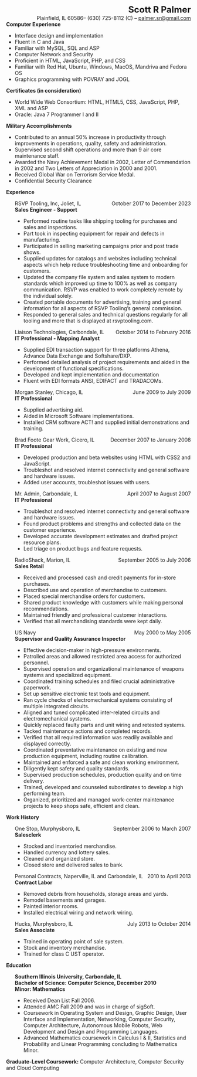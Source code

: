 <div style="text-align:right;font-size:x-large;font-weight:bold;">Scott R Palmer</div>
<div style="text-align:right;">Plainfield, IL 60586– (630) 725-8112 (C) – <a href="mailto:palmer.sr@gmail.com">palmer.sr@gmail.com</a></div>

<div style="font-weight:bold;">Computer Experience</div>
<ul>
<li>Interface design and implementation</li>
<li>Fluent in C and Java</li>
<li>Familiar with MySQL, SQL and ASP</li>
<li>Computer Network and Security</li>
<li>Proficient in HTML, JavaScript, PHP, and CSS</li>
<li>Familiar with Red Hat, Ubuntu, Windows, MacOS, Mandriva and Fedora OS</li>
<li>Graphics programming with POVRAY and JOGL</li>
</ul>

<div style="font-weight:bold;">Certificates (in consideration)</div>
<ul>
<li>World Wide Web Consortium: HTML, HTML5, CSS, JavaScript, PHP, XML and ASP</li>
<li>Oracle: Java 7 Programmer I and II</li>
</ul>

<div style="font-weight:bold;">Military Accomplishments</div>
<ul>
<li>Contributed to an annual 50% increase in productivity through improvements in
  operations, quality, safety and administration.</li>
<li>Supervised second shift operations and more than 9 air core maintenance staff.</li>
<li>Awarded the Navy Achievement Medal in 2002, Letter of Commendation in 2002 and
  Two Letters of Appreciation in 2000 and 2001.</li>
<li>Received Global War on Terrorism Service Medal.</li>
<li>Confidential Security Clearance</li>
</ul>

<div style="font-weight:bold;">Experience</div>
<ul style="list-style-type: none;">
  <li style="display:flex;justify-content:space-between;">
    <span>RSVP Tooling, Inc, Joliet, IL</span>
    <span>October 2017 to December 2023</span>
  </li>
  <div style="font-weight:bold;">Sales Engineer - Support</div>
  <ul style="list-style-type: disc;">
    <li>Performed routine tasks like shipping tooling for purchases and sales and
      inspections.</li>
    <li>Part took in inspecting equipment for repair and defects in manufacturing.</li>
    <li>Participated in selling marketing campaigns prior and post trade shows.</li>
    <li>Supplied updates for catalogs and websites including technical aspects which
      help reduce troubleshooting time and onboarding for customers.</li>
    <li>Updated the company file system and sales system to modern standards which
      improved up time to 100% as well as company communication. RSVP was enabled to
      work completely remote by the individual solely.</li>
    <li>Created portable documents for advertising, training and general information for
      all aspects of RSVP Tooling’s general commission.</li>
    <li>Responded to general sales and technical questions regularly for all tooling and
      more that is displayed at rsvptooling.com.</li>
  </ul>
</ul>

<ul style="list-style-type: none;">
  <li style="display:flex;justify-content:space-between;">
    <span>Liaison Technologies, Carbondale, IL</span>
    <span>October 2014 to February 2016</span>
  </li>
  <div style="font-weight:bold;">IT Professional - Mapping Analyst</div>
  <ul style="list-style-type: disc;">
    <li>Supplied EDI transaction support for three platforms Athena, Advance Data
      Exchange and Softshare/DXP.</li>
    <li>Performed detailed analysis of project requirements and aided in the development
      of functional specifications.</li>
    <li>Developed and kept implementation and documentation</li>
    <li>Fluent with EDI formats ANSI, EDIFACT and TRADACOMs.</li>
  </ul>
</ul>

<ul style="list-style-type: none;">
  <li style="display:flex;justify-content:space-between;">
    <span>Morgan Stanley, Chicago, IL</span>
    <span>June 2009 to July 2009</span>
  </li>
  <div style="font-weight:bold;">IT Professional</div>
  <ul style="list-style-type: disc;">
    <li>Supplied advertising aid.</li>
    <li>Aided in Microsoft Software implementations.</li>
    <li>Installed CRM software ACT! and supplied initial demonstrations and training.</li>
  </ul>
</ul>

<ul style="list-style-type: none;">
  <li style="display:flex;justify-content:space-between;">
    <span>Brad Foote Gear Work, Cicero, IL</span>
    <span>December 2007 to January 2008</span>
  </li>
  <div style="font-weight:bold;">IT Professional</div>
  <ul style="list-style-type: disc;">
    <li>Developed production and beta websites using HTML with CSS2 and JavaScript.</li>
    <li>Troubleshot and resolved internet connectivity and general software and hardware
      issues.</li>
    <li>Added user accounts, troubleshot issues with users.</li>
  </ul>
</ul>

<ul style="list-style-type: none;">
  <li style="display:flex;justify-content:space-between;">
    <span>Mr. Admin, Carbondale, IL</span>
    <span>April 2007 to August 2007</span>
  </li>
  <div style="font-weight:bold;">IT Professional</div>
  <ul style="list-style-type: disc;">
    <li>Troubleshot and resolved internet connectivity and general software and hardware
      issues.</li>
    <li>Found product problems and strengths and collected data on the customer
      experience.</li>
    <li>Developed accurate development estimates and drafted project resource plans.</li>
    <li>Led triage on product bugs and feature requests.</li>
  </ul>
</ul>

<ul style="list-style-type: none;">
  <li style="display:flex;justify-content:space-between;">
    <span>RadioShack, Marion, IL</span>
    <span>September 2005 to July 2006</span>
  </li>
  <div style="font-weight:bold;">Sales Retail</div>
  <ul style="list-style-type: disc;">
    <li>Received and processed cash and credit payments for in-store purchases.</li>
    <li>Described use and operation of merchandise to customers.</li>
    <li>Placed special merchandise orders for customers.</li>
    <li>Shared product knowledge with customers while making personal recommendations.</li>
    <li>Maintained friendly and professional customer interactions.</li>
    <li>Verified that all merchandising standards were kept daily.</li>
  </ul>
</ul>

<ul style="list-style-type: none;">
  <li style="display:flex;justify-content:space-between;">
    <span>US Navy</span>
    <span>May 2000 to May 2005</span>
  </li>
  <div style="font-weight:bold;">Supervisor and Quality Assurance Inspector</div>
  <ul style="list-style-type: disc;">
    <li>Effective decision-maker in high-pressure environments.</li>
    <li>Patrolled areas and allowed restricted area access for authorized personnel.</li>
    <li>Supervised operation and organizational maintenance of weapons systems and
      specialized equipment.</li>
    <li>Coordinated training schedules and filed crucial administrative paperwork.</li>
    <li>Set up sensitive electronic test tools and equipment.</li>
    <li>Ran cycle checks of electromechanical systems consisting of multiple integrated
      circuits.</li>
    <li>Aligned and tuned complicated inter-related circuits and electromechanical
      systems.</li>
    <li>Quickly replaced faulty parts and unit wiring and retested systems.</li>
    <li>Tacked maintenance actions and completed records.</li>
    <li>Verified that all required information was readily available and displayed
      correctly.</li>
    <li>Coordinated preventative maintenance on existing and new production equipment,
      including routine calibration.</li>
    <li>Maintained and enforced a safe and clean working environment.</li>
    <li>Diligently kept safety and quality standards.</li>
    <li>Supervised production schedules, production quality and on time delivery.</li>
    <li>Trained, developed and counseled subordinates to develop a high performing team.</li>
    <li>Organized, prioritized and managed work-center maintenance projects to keep
      shops safe, efficient and clean.</li>
  </ul>
</ul>

<div style="font-weight:bold;">Work History</div>
<ul style="list-style-type: none;">
  <li style="display:flex;justify-content:space-between;">
    <span>One Stop, Murphysboro, IL</span>
    <span>September 2006 to March 2007</span>
  </li>
  <div style="font-weight:bold;">Salesclerk</div>
  <ul style="list-style-type: disc;">
    <li>Stocked and inventoried merchandise.</li>
    <li>Handled currency and lottery sales.</li>
    <li>Cleaned and organized store.</li>
    <li>Closed store and delivered sales to bank.</li>
  </ul>
</ul>

<ul style="list-style-type: none;">
  <li style="display:flex;justify-content:space-between;">
    <span>Personal Contracts, Naperville, IL and Carbondale, IL</span>
    <span>2010 to April 2013</span>
  </li>
  <div style="font-weight:bold;">Contract Labor</div>
  <ul style="list-style-type: disc;">
    <li>Removed debris from households, storage areas and yards.</li>
    <li>Remodel basements and garages.</li>
    <li>Painted interior rooms.</li>
    <li>Installed electrical wiring and network wiring.</li>
  </ul>
</ul>

<ul style="list-style-type: none;">
  <li style="display:flex;justify-content:space-between;">
    <span>Hucks, Murphysboro, IL</span>
    <span>July 2013 to October 2014</span>
  </li>
  <div style="font-weight:bold;">Sales Associate</div>
  <ul style="list-style-type: disc;">
    <li>Trained in operating point of sale system.</li>
    <li>Stock and inventory merchandise.</li>
    <li>Trained for class C UST operator.</li>
  </ul>
</ul>

<div style="font-weight:bold;">Education</div>
<ul style="list-style-type: none;">
  <li style="font-weight:bold;">Southern Illinois University, Carbondale, IL</li>
  <li style="font-weight:bold;">Bachelor of Science: Computer Science, December 2010
  <li style="font-weight:bold;">Minor: Mathematics</li>
  <ul style="list-style-type: disc;">
    <li>Received Dean List Fall 2006.</li>
    <li>Attended AMC Fall 2009 and was in charge of sigSoft.</li>
    <li>Coursework in Operating System and Design, Graphic Design, User Interface and
      Implementation, Networking, Computer Security, Computer Architecture, Autonomous
      Mobile Robots, Web Development and Design and Programming Languages.</li>
    <li>Advanced Mathematics coursework in Calculus I & II, Statistics and Probability
      and Linear Programming concluding to Mathematics Minor.</li>
  </ul>
</ul>

<div><span style="font-weight:bold;">Graduate-Level Coursework:</span>&nbsp;<span>Computer Architecture, Computer Security and Cloud
Computing</span></div>
